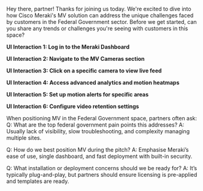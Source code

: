 Hey there, partner! Thanks for joining us today. We're excited to dive into how Cisco Meraki's MV solution can address the unique challenges faced by customers in the Federal Government sector. Before we get started, can you share any trends or challenges you're seeing with customers in this space?

**UI Interaction 1: Log in to the Meraki Dashboard**

**UI Interaction 2: Navigate to the MV Cameras section**

**UI Interaction 3: Click on a specific camera to view live feed**

**UI Interaction 4: Access advanced analytics and motion heatmaps**

**UI Interaction 5: Set up motion alerts for specific areas**

**UI Interaction 6: Configure video retention settings**

When positioning MV in the Federal Government space, partners often ask:
Q: What are the top federal government pain points this addresses?
A: Usually lack of visibility, slow troubleshooting, and complexity managing multiple sites.

Q: How do we best position MV during the pitch?
A: Emphasise Meraki’s ease of use, single dashboard, and fast deployment with built-in security.

Q: What installation or deployment concerns should we be ready for?
A: It’s typically plug-and-play, but partners should ensure licensing is pre-applied and templates are ready.
